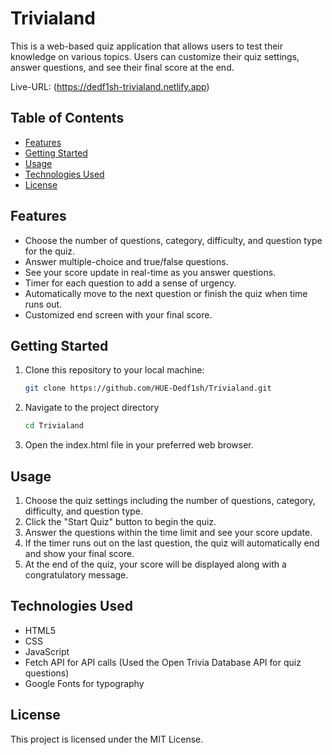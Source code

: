 # Trivialand

This is a web-based quiz application that allows users to test their knowledge on various topics. Users can customize their quiz settings, answer questions, and see their final score at the end.

Live-URL: (https://dedf1sh-trivialand.netlify.app)

## Table of Contents

- [Features](#features)
- [Getting Started](#getting-started)
- [Usage](#usage)
- [Technologies Used](#technologies-used)
- [License](#license)

## Features

- Choose the number of questions, category, difficulty, and question type for the quiz.
- Answer multiple-choice and true/false questions.
- See your score update in real-time as you answer questions.
- Timer for each question to add a sense of urgency.
- Automatically move to the next question or finish the quiz when time runs out.
- Customized end screen with your final score.

## Getting Started

1. Clone this repository to your local machine:

   ```bash
   git clone https://github.com/HUE-Dedf1sh/Trivialand.git

2. Navigate to the project directory
   ```bash
   cd Trivialand

3. Open the index.html file in your preferred web browser.

## Usage
1. Choose the quiz settings including the number of questions, category, difficulty, and question type.
2. Click the "Start Quiz" button to begin the quiz.
3. Answer the questions within the time limit and see your score update.
4. If the timer runs out on the last question, the quiz will automatically end and show your final score.
5. At the end of the quiz, your score will be displayed along with a congratulatory message.

## Technologies Used
- HTML5
- CSS
- JavaScript
- Fetch API for API calls (Used the Open Trivia Database API for quiz questions)
- Google Fonts for typography

## License
This project is licensed under the MIT License.
